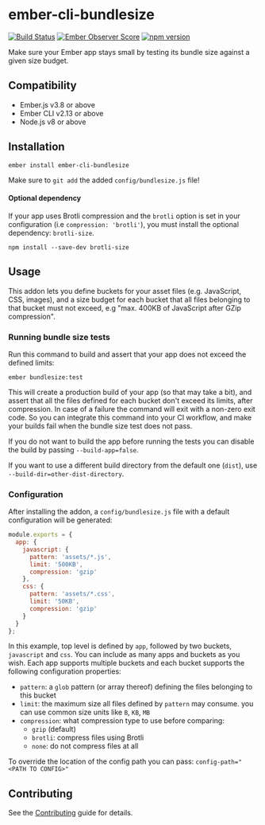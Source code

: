 ember-cli-bundlesize
==============================================================================
[![Build Status](https://travis-ci.com/kaliber5/ember-cli-bundlesize.svg?branch=master)](https://travis-ci.com/kaliber5/ember-cli-bundlesize)
[![Ember Observer Score](https://emberobserver.com/badges/ember-cli-bundlesize.svg)](https://emberobserver.com/addons/ember-cli-bundlesize)
[![npm version](https://badge.fury.io/js/ember-cli-bundlesize.svg)](https://badge.fury.io/js/ember-cli-bundlesize)

Make sure your Ember app stays small by testing its bundle size against a given size budget.


Compatibility
------------------------------------------------------------------------------

* Ember.js v3.8 or above
* Ember CLI v2.13 or above
* Node.js v8 or above


Installation
------------------------------------------------------------------------------

```
ember install ember-cli-bundlesize
```

Make sure to `git add` the added `config/bundlesize.js` file!

#### Optional dependency

If your app uses Brotli compression and the `brotli` option is set in your configuration (i.e `compression: 'brotli'`), you must install the optional dependency: `brotli-size`.

```
npm install --save-dev brotli-size
```

Usage
------------------------------------------------------------------------------

This addon lets you define buckets for your asset files (e.g. JavaScript, CSS, images), and a size budget for each
bucket that all files belonging to that bucket must not exceed, e.g "max. 400KB of JavaScript after GZip compression".

### Running bundle size tests

Run this command to build and assert that your app does not exceed the defined limits:

```
ember bundlesize:test
```
This will create a production build of your app (so that may take a bit), and assert that all the files defined for
each bucket don't exceed its limits, after compression. In case of a failure the command will exit with a non-zero exit
code. So you can integrate this command into your CI workflow, and make your builds fail when the bundle size test
does not pass.

If you do not want to build the app before running the tests you can disable the build by passing `--build-app=false`.

If you want to use a different build directory from the default one (`dist`), use `--build-dir=other-dist-directory`.

### Configuration

After installing the addon, a `config/bundlesize.js` file with a default configuration will be generated:

```js
module.exports = {
  app: {
    javascript: {
      pattern: 'assets/*.js',
      limit: '500KB',
      compression: 'gzip'
    },
    css: {
      pattern: 'assets/*.css',
      limit: '50KB',
      compression: 'gzip'
    }
  }
};
```

In this example, top level is defined by `app`, followed by two buckets, `javascript` and `css`. You can include as many apps and buckets as you wish. Each app supports multiple buckets and each bucket supports the following configuration properties:

* `pattern`: a `glob` pattern (or array thereof) defining the files belonging to this bucket
* `limit`: the maximum size all files defined by `pattern` may consume. you can use common size units like `B`, `KB`, `MB`
* `compression`: what compression type to use before comparing:
  * `gzip` (default)
  * `brotli`: compress files using Brotli
  * `none`: do not compress files at all

To override the location of the config path you can pass: `config-path="<PATH TO CONFIG>"`


Contributing
------------------------------------------------------------------------------

See the [Contributing](CONTRIBUTING.md) guide for details.

